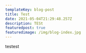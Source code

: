 ```yaml
---
templateKey: blog-post
title: Test
date: 2021-05-04T21:29:48.257Z
description: TESt
featuredpost: true
featuredimage: /img/blog-index.jpg
---
```

testest